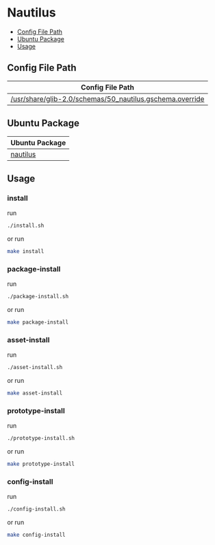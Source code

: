 

# Nautilus

* [Config File Path](#config-file-path)
* [Ubuntu Package](#ubuntu-package)
* [Usage](#usage)




## Config File Path

| Config File Path |
| --- |
| [/usr/share/glib-2.0/schemas/50_nautilus.gschema.override](./asset/overlay/usr/share/glib-2.0/schemas/50_nautilus.gschema.override) |




## Ubuntu Package

| Ubuntu Package |
| --- |
| [nautilus](https://packages.ubuntu.com/noble/nautilus) |




## Usage


### install

run

``` sh
./install.sh
```

or run

``` sh
make install
```


### package-install

run

``` sh
./package-install.sh
```

or run

``` sh
make package-install
```


### asset-install

run

``` sh
./asset-install.sh
```

or run

``` sh
make asset-install
```


### prototype-install

run

``` sh
./prototype-install.sh
```

or run

``` sh
make prototype-install
```


### config-install

run

``` sh
./config-install.sh
```

or run

``` sh
make config-install
```
